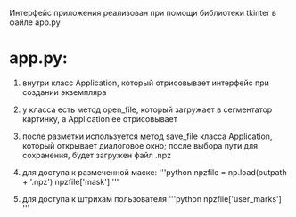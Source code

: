 Интерфейс приложения реализован при помощи библиотеки tkinter в файле app.py
# app.py:
1) внутри класс Application, который отрисовывает интерфейс при создании экземпляра
2) у класса есть метод open_file, который загружает в сегментатор картинку, а Application ее отрисовывает
3) после разметки используется метод save_file класса Application, который открывает диалоговое окно; после выбора пути для сохранения, будет загружен файл .npz
4) для доступа к размеченной маске:
'''python
npzfile = np.load(outpath + '.npz')
npzfile['mask']
'''

5) для доступа к штрихам пользователя
'''python
npzfile['user_marks']
'''
